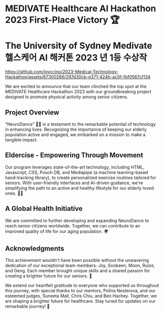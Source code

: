 # MEDIVATE Healthcare AI Hackathon 2023 First-Place Victory 🏆
# The University of Sydney Medivate 헬스케어 AI 해커톤 2023 년 1등 수상작

https://github.com/joyccino/2023-Medical-Technology-Hackathon/assets/67300266/297d30cb-e371-424b-ac0f-fbf0567cf134

We are excited to announce that our team clinched the top spot at the MEDIVATE Healthcare Hackathon 2023 with our groundbreaking project designed to promote physical activity among senior citizens.

## Project Overview

"NeuroDance" 🕺💃 is a testament to the remarkable potential of technology in enhancing lives. Recognizing the importance of keeping our elderly population active and engaged, we embarked on a mission to make a tangible impact.

## Eldercise - Empowering Through Movement

Our program leverages state-of-the-art technology, including HTML, Javascript, CSS, Pouch DB, and Mediapipe (a machine learning-based hand-tracking library), to create personalized exercise routines tailored for seniors. With user-friendly interfaces and AI-driven guidance, we're simplifying the path to an active and healthy lifestyle for our elderly loved ones. 🏋️‍♀️

## A Global Health Initiative

We are committed to further developing and expanding NeuroDance to reach senior citizens worldwide. Together, we can contribute to an improved quality of life for our aging population. 🌍

## Acknowledgments

This achievement wouldn't have been possible without the unwavering dedication of our exceptional team members: Joy, Soobeen, Moon, Ruize, and Geng. Each member brought unique skills and a shared passion for creating a brighter future for our seniors. 🙌

We extend our heartfelt gratitude to everyone who supported us throughout this journey, with special thanks to our mentors, Polina Nesterova, and our esteemed judges, Suneeta Mall, Chris Chiu, and Ben Hachey. Together, we are shaping a brighter future for healthcare. Stay tuned for updates on our remarkable journey! 🌟
